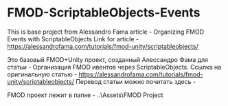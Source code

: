 # FMOD-ScriptableObjects-Events
This is base project from Alessandro Fama article - Organizing FMOD Events with ScriptableObjects
Link for article - https://alessandrofama.com/tutorials/fmod-unity/scriptableobjects/

Это базовый FMOD+Unity проект, созданный Алессандро Фама для статьи - Организация FMOD ивентов через ScriptableObjects. 
Ссылка на оригинальную статью - https://alessandrofama.com/tutorials/fmod-unity/scriptableobjects/
Перевод статьи можно почитать здесь - 

FMOD проект лежит в папке - ..\Assets\FMOD Project
